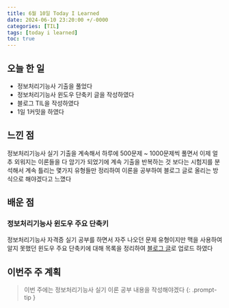 ```yaml
---
title: 6월 10일 Today I Learned
date: 2024-06-10 23:20:00 +/-0000
categories: [TIL]
tags: [today i learned]
toc: true
---
```


## 오늘 한 일

* 정보처리기능사 기출을 풀었다
* 정보처리기능사 윈도우 단축키 글을 작성하였다
* 블로그 TIL을 작성하였다
* 1일 1커밋을 하였다

## 느낀 점

정보처리기능사 실기 기출을 계속해서 하루에 500문제 ~ 1000문제씩 풀면서 이제 얼추 외워지는 이론들을 다 암기가 되었기에 계속 기출을 반복하는 것 보다는 시험지를 분석해서 계속 틀리는 몇가지 유형들만 정리하여 이론을 공부하여 블로그 글로 올리는 방식으로 해야겠다고 느꼈다

## 배운 점

### 정보처리기능사 윈도우 주요 단축키

정보처리기능사 자격증 실기 공부를 하면서 자주 나오던 문제 유형이지만 맥을 사용하여 알지 못했던 윈도우 주요 단축키에 대해 목록을 정리하여 [블로그 글](https://jangwoojun.github.io/posts/%EC%A0%95%EB%B3%B4%EC%B2%98%EB%A6%AC%EA%B8%B0%EB%8A%A5%EC%82%AC-%EC%9C%88%EB%8F%84%EC%9A%B0-%EC%A3%BC%EC%9A%94-%EB%8B%A8%EC%B6%95%ED%82%A4/)로 업로드 하였다

## 이번주 주 계획

> 이번 주에는 정보처리기능사 실기 이론 공부 내용을 작성해야겠다
{: .prompt-tip }

